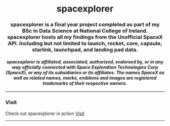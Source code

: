 # 

<h1 align="center">spacexplorer</h1>

<h3 align="center">
spacexplorer is a final year project completed as part of my BSc in Data Science at National College of Ireland. spacexplorer hosts 
all my findings from the Unofficial SpaceX API. Including but not limited to launch, rocket, core, capsule, starlink, launchpad, and landing pad data.
</h3>



<h4 align="center">
  <i>
    spacexplorer is affiliated, associated, authorized, endorsed by, or in any way officially connected with Space Exploration Technologies Corp (SpaceX), or any of its subsidiaries or its affiliates. The names SpaceX as well as related names, marks, emblems and images are registered trademarks of their respective owners.
  </i>
</h4>

* * *

### Visit

Check out spacexplorer in action [Visit](https://spacexplorer.info/)

* * *
